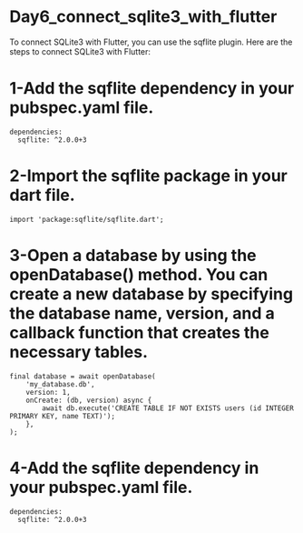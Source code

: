 # Day6_connect_sqlite3_with_flutter

To connect SQLite3 with Flutter, you can use the sqflite plugin. Here are the steps to connect SQLite3 with Flutter:

# 1-Add the sqflite dependency in your pubspec.yaml file.

```
dependencies:
  sqflite: ^2.0.0+3
```

# 2-Import the sqflite package in your dart file.

```
import 'package:sqflite/sqflite.dart';
```

# 3-Open a database by using the openDatabase() method. You can create a new database by specifying the database name, version, and a callback function that creates the necessary tables.

```
final database = await openDatabase(
    'my_database.db',
    version: 1,
    onCreate: (db, version) async {
        await db.execute('CREATE TABLE IF NOT EXISTS users (id INTEGER PRIMARY KEY, name TEXT)');
    },
);
```

# 4-Add the sqflite dependency in your pubspec.yaml file.

```
dependencies:
  sqflite: ^2.0.0+3
```

